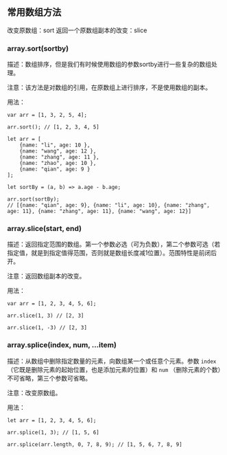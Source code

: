 ## 常用数组方法

改变原数组：sort
返回一个原数组副本的改变：slice

### array.sort(sortby)

描述：数组排序，但是我们有时候使用数组的参数sortby进行一些复杂的数组处理。

注意：该方法是对数组的引用，在原数组上进行排序，不是使用数组的副本。

用法：

```
var arr = [1, 3, 2, 5, 4];

arr.sort(); // [1, 2, 3, 4, 5]
```

```
let arr = [
	{name: "li", age: 10 },
	{name: "wang", age: 12 },
	{name: "zhang", age: 11 },
	{name: "zhao", age: 10 },
	{name: "qian", age: 9 }	
];

let sortBy = (a, b) => a.age - b.age;

arr.sort(sortBy);
// [{name: "qian", age: 9}, {name: "li", age: 10}, {name: "zhang", age: 11}, {name: "zhang", age: 11}, {name: "wang", age: 12}]
```

### array.slice(start, end)

描述：返回指定范围的数组。第一个参数必选（可为负数），第二个参数可选（若指定值，就是到指定值得范围，否则就是数组长度减1位置）。范围特性是前闭后开。

注意：返回数组副本的改变。

用法：

```
var arr = [1, 2, 3, 4, 5, 6];

arr.slice(1, 3) // [2, 3]

arr.slice(1, -3) // [2, 3]
```

### array.splice(index, num, ...item)

描述：从数组中删除指定数量的元素，向数组某一个或任意个元素。参数 `index` （它既是删除元素的起始位置，也是添加元素的位置）和 `num` （删除元素的个数）不可省略，第三个参数可省略。 

注意：改变原数组。

用法：

```
let arr = [1, 2, 3, 4, 5, 6];

arr.splice(1, 3); // [1, 5, 6]

arr.splice(arr.length, 0, 7, 8, 9); // [1, 5, 6, 7, 8, 9]
```

